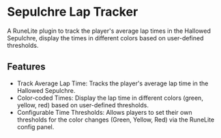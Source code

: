 # Sepulchre Lap Tracker
A RuneLite plugin to track the player's average lap times in the Hallowed Sepulchre, display the times in different colors based on user-defined thresholds.

## Features
- Track Average Lap Time: Tracks the player's average lap time in the Hallowed Sepulchre.
- Color-coded Times: Display the lap time in different colors (green, yellow, red) based on user-defined thresholds.
- Configurable Time Thresholds: Allows players to set their own thresholds for the color changes (Green, Yellow, Red) via the RuneLite config panel.

